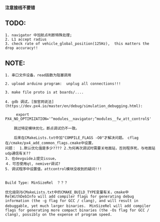 #### 注意接线不要错

## TODO:
	1. navigator 中加航点判断特殊处理;
	2. L1 accept radius
	3. check rate of vehicle_global_position(125Hz),  this matters the drop accuracy!!

## NOTE:
	1. 串口文件设备，read函数为阻塞调用

	2. upload arduino program:  unplug all connections!!!

	3. make file proto is at boards/....

	4. gdb 调试，[按官网说法](https://dev.px4.io/master/en/debug/simulation_debugging.html):
~~~
	 export PX4_NO_OPTIMIZATION='^modules__navigator;^modules__fw_att_control$'
~~~
		跳过特定模块优化，断点调试仍不一致。

		后来在CMakeLists.txt中加"COMPILE_FLAGS -O0"才解决问题。　cflag在/cmake/px4_add_common_flags.cmake中设置，
	问题：　1.默认优化值是多少???? 2.为何再次调试时需要关地面站，否则程序死，与地面站udp通信有关??
	3. 在devguide上提交issue，
	４．可否使用qt, nemiver调试?
	5. 调试程序中设置值，attcontrol模块没收到的疑问!!!


	Build Type: MinSizeRel　？？？

	优化级别与CMakeLists.txt中的CMAKE_BUILD_TYPE变量有关，cmake中RelWithDebInfo will add compiler flags for generating debug information (the -g flag for GCC / clang), and will result in debuggable, yet much larger binaries.　MinSizeRel will add compiler flags for generating more compact binaries (the -Os flag for GCC / clang), possibly on the expense of program speed.






